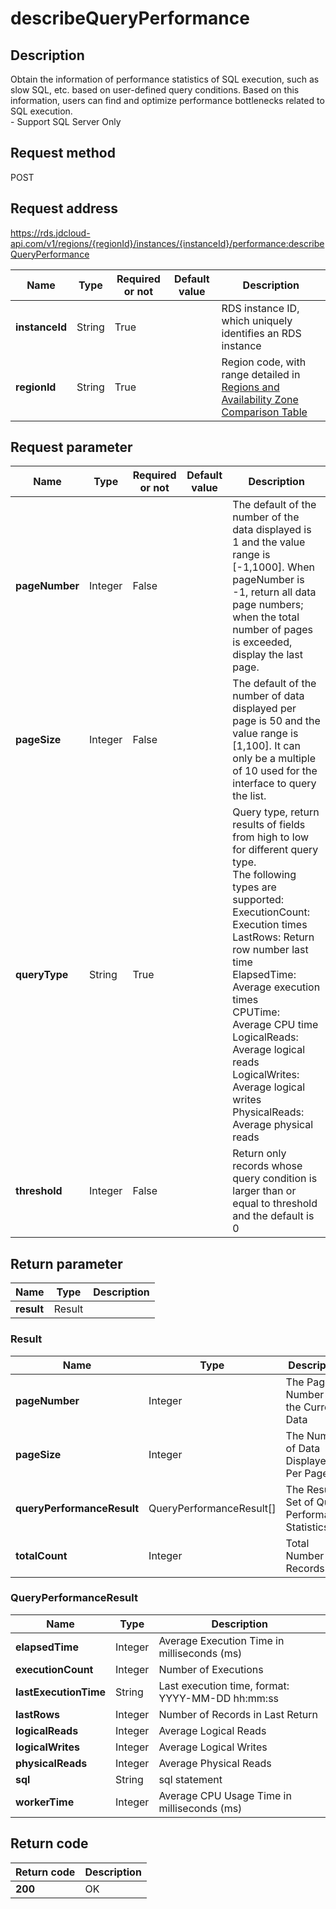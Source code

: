 # describeQueryPerformance


## Description
Obtain the information of performance statistics of SQL execution, such as slow SQL, etc. based on user-defined query conditions. Based on this information, users can find and optimize performance bottlenecks related to SQL execution. <br>- Support SQL Server Only

## Request method
POST

## Request address
https://rds.jdcloud-api.com/v1/regions/{regionId}/instances/{instanceId}/performance:describeQueryPerformance

|Name|Type|Required or not|Default value|Description|
|---|---|---|---|---|
|**instanceId**|String|True||RDS instance ID, which uniquely identifies an RDS instance|
|**regionId**|String|True||Region code, with range detailed in [Regions and Availability Zone Comparison Table](../Enum-Definitions/Regions-AZ.md)|

## Request parameter
|Name|Type|Required or not|Default value|Description|
|---|---|---|---|---|
|**pageNumber**|Integer|False||The default of the number of the data displayed is 1 and the value range is [-1,1000]. When pageNumber is -1, return all data page numbers; when the total number of pages is exceeded, display the last page.|
|**pageSize**|Integer|False||The default of the number of data displayed per page is 50 and the value range is [1,100]. It can only be a multiple of 10 used for the interface to query the list.|
|**queryType**|String|True||Query type, return results of fields from high to low for different query type. <br>The following types are supported:<br>ExecutionCount: Execution times<br>LastRows: Return row number last time<br>ElapsedTime: Average execution times<br>CPUTime: Average CPU time<br>LogicalReads: Average logical reads<br>LogicalWrites: Average logical writes<br>PhysicalReads: Average physical reads<br>|
|**threshold**|Integer|False||Return only records whose query condition is larger than or equal to threshold and the default is 0|


## Return parameter
|Name|Type|Description|
|---|---|---|
|**result**|Result||


### <a name="Result">Result</a>
|Name|Type|Description|
|---|---|---|
|**pageNumber**|Integer|The Page Number of the Current Data|
|**pageSize**|Integer|The Number of Data Displayed Per Page|
|**queryPerformanceResult**|QueryPerformanceResult[]|The Result Set of Query Performance Statistics|
|**totalCount**|Integer|Total Number of Records|
### <a name="QueryPerformanceResult">QueryPerformanceResult</a>
|Name|Type|Description|
|---|---|---|
|**elapsedTime**|Integer|Average Execution Time in milliseconds (ms)|
|**executionCount**|Integer|Number of Executions|
|**lastExecutionTime**|String|Last execution time, format: YYYY-MM-DD hh:mm:ss|
|**lastRows**|Integer|Number of Records in Last Return|
|**logicalReads**|Integer|Average Logical Reads|
|**logicalWrites**|Integer|Average Logical Writes|
|**physicalReads**|Integer|Average Physical Reads|
|**sql**|String|sql statement|
|**workerTime**|Integer|Average CPU Usage Time in milliseconds (ms)|

## Return code
|Return code|Description|
|---|---|
|**200**|OK|
